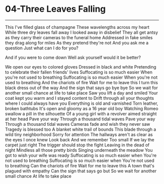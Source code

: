 # 04-Three Leaves Falling

---

This I've filled glass of champagne These wavelengths across my heart While three dry leaves fall away I looked away in disbelief They all get antsy as they carry their cameras to the funeral home Addressed in fake smiles they drag along for miles As they pretend they're not And you ask me a question Just what can I do for you?

And if you were to come down Well ask yourself would it be better?

We open our eyes to colored gloves Dressed in black and white Pretending to celebrate their fallen friends' lives Suffocating is so much easier When you're not used to breathing Suffocating is so much easier When you're not used to breathing And the chariots of fire Wait for me to leave this I turn this black dress out of the way And the sign that says go bye bye So we wait for another small chance at life to take place Saw you lift a day and smiled Your coat kept you warm and I stayed content to Drift through all your thoughts where I could always have you Everything is old and varnished Torn leather, broken bathtubs It's open and gloomy as a 16 year old boy Watching Romeo swallow a pill in the silhouette Of a young girl with a revolver aimed straight at her head Pave your way Through a thousand tidal waves Pave your way Through a thousand tidal waves Cameras fade and wish they never saw Tragedy is blessed too A blanket white trail of bounds This blade through a wild tiny neighborhood Sorry for attention The hallways aren't as clear as the eyes I once knew Look back And we remember Too small If we lay the carpet just right The trigger should stop the fight Leaving in the dead of night Mindless all those pretty birds Singing underneath the meadow You got to wish your wife was ready Suffocating is so much easier when You're not used to breathing Suffocating is so much easier when You're not used to breathing Can the chariots of fire Wait for me to leave this A town that's plagued with empathy Can the sign that says go but So we wait for another small chance At life to take place
